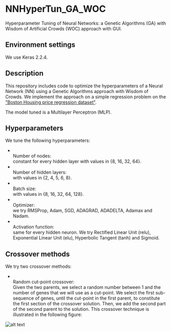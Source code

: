 # NNHyperTun_GA_WOC
Hyperparameter Tuning of Neural Networks: a Genetic Algorithms (GA) with Wisdom of Artificial Crowds (WOC) approach with GUI.

## Environment settings
We use Keras 2.2.4.

## Description
This repository includes code to optimize the hyperparameters of a Neural Network (NN) using a Genetic Algorithms approach with Wisdom of Crowds. We implement the approach on a simple regression problem on the <a href="https://keras.io/api/datasets/boston_housing/">"Boston Housing price regression dataset"</a>.

The model tuned is a Multilayer Perceptron (MLP).

## Hyperparameters
We tune the following hyperparameters:
* <br>Number of nodes: </br> constant for every hidden layer with values in {8, 16, 32, 64}.
* <br>Number of hidden layers: </br> with values in {2, 4, 5, 6, 8}.
* <br>Batch size: </br> with values in {8, 16, 32, 64, 128}.
* <br>Optimizer: </br> we try RMSProp, Adam, SGD, ADAGRAD, ADADELTA, Adamax and Nadam.
* <br>Activation function: </br> same for every hidden neuron. We try Rectified Linear Unit (relu), Exponential Linear Unit (elu), Hyperbolic Tangent (tanh) and Sigmoid.

## Crossover methods
We try two crossover methods:
* <br>Random cut-point crossover:</br>
Given the two parents, we select a random number between 1 and the number of genes that we will use as a cut-point. We select the first sub-sequence of genes, until the cut-point in the first parent, to constitute the first section of the crossover solution. Then, we add the second part of the second parent to the solution. This crossover technique is illustrated in the following figure:

![alt text](https://drive.google.com/file/d/1lqr1OzeD-fleY0JVtG299e-Kvm5j5B3b/view?usp=sharing)
